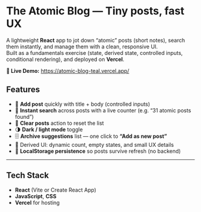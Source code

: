 # The Atomic Blog — Tiny posts, fast UX

A lightweight **React** app to jot down “atomic” posts (short notes), search them instantly, and manage them with a clean, responsive UI.  
Built as a fundamentals exercise (state, derived state, controlled inputs, conditional rendering), and deployed on **Vercel**.

**🔗 Live Demo:** https://atomic-blog-teal.vercel.app/
## Features
- 📝 **Add post** quickly with title + body (controlled inputs)
- 🔎 **Instant search** across posts with a live counter (e.g. “31 atomic posts found”)
- 🧹 **Clear posts** action to reset the list
- 🌗 **Dark / light mode** toggle
- 🗄️ **Archive suggestions** list — one click to **“Add as new post”**
- 🧮 Derived UI: dynamic count, empty states, and small UX details
- 💾 **LocalStorage persistence** so posts survive refresh (no backend)

---

## Tech Stack
- **React** (Vite or Create React App)
- **JavaScript**, **CSS**
- **Vercel** for hosting


